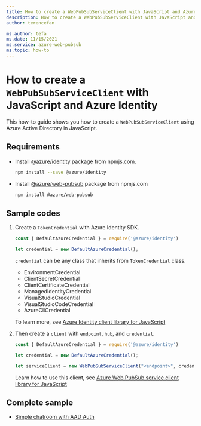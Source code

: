 ```yaml
---
title: How to create a WebPubSubServiceClient with JavaScript and Azure Identity
description: How to create a WebPubSubServiceClient with JavaScript and Azure Identity
author: terencefan

ms.author: tefa
ms.date: 11/15/2021
ms.service: azure-web-pubsub
ms.topic: how-to
---
```


# How to create a `WebPubSubServiceClient` with JavaScript and Azure Identity

This how-to guide shows you how to create a `WebPubSubServiceClient` using Azure Active Directory in JavaScript.

## Requirements

- Install [@azure/identity](https://www.npmjs.com/package/@azure/identity) package from npmjs.com.

  ```bash
  npm install --save @azure/identity
  ```

- Install [@azure/web-pubsub](https://www.npmjs.com/package/@azure/web-pubsub) package from npmjs.com

  ```bash
  npm install @azure/web-pubsub
  ```

## Sample codes

1. Create a `TokenCredential` with Azure Identity SDK.

    ```javascript
    const { DefaultAzureCredential } = require('@azure/identity')

    let credential = new DefaultAzureCredential();
    ```

    `credential` can be any class that inherits from `TokenCredential` class.

    - EnvironmentCredential
    - ClientSecretCredential
    - ClientCertificateCredential
    - ManagedIdentityCredential
    - VisualStudioCredential
    - VisualStudioCodeCredential
    - AzureCliCredential

    To learn more, see [Azure Identity client library for JavaScript](/javascript/api/overview/azure/identity-readme)

2. Then create a `client` with `endpoint`, `hub`, and `credential`. 

    ```javascript
    const { DefaultAzureCredential } = require('@azure/identity')

    let credential = new DefaultAzureCredential();

    let serviceClient = new WebPubSubServiceClient("<endpoint>", credential, "<hub>");
    ```

    Learn how to use this client, see [Azure Web PubSub service client library for JavaScript](/javascript/api/overview/azure/web-pubsub-readme)

## Complete sample

- [Simple chatroom with AAD Auth](https://github.com/Azure/azure-webpubsub/tree/main/samples/javascript/chatapp-aad)